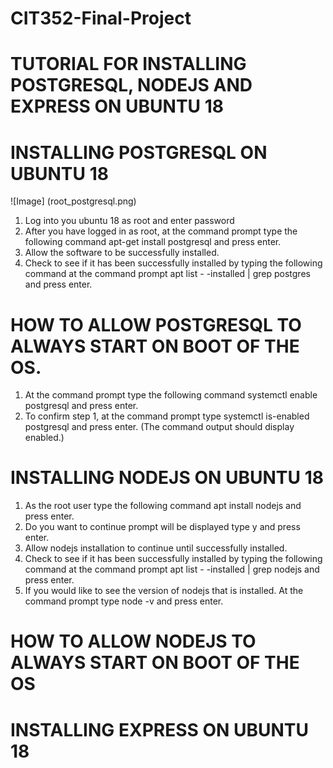 # CIT352-Final-Project
# TUTORIAL FOR INSTALLING POSTGRESQL, NODEJS AND EXPRESS ON UBUNTU 18

# INSTALLING POSTGRESQL ON UBUNTU 18
![Image] (root_postgresql.png)
1.	Log into you ubuntu 18 as root and enter password
2.	After you have logged in as root, at the command prompt type the following command
apt-get install postgresql and press enter.
3.	Allow the software to be successfully installed.
4.	Check to see if it has been successfully installed by typing the following command at the command prompt apt list - -installed | grep postgres and press enter.

# HOW TO ALLOW POSTGRESQL TO ALWAYS START ON BOOT OF THE OS.
1.	At the command prompt type the following command systemctl enable postgresql and press enter.
2.  To confirm step 1, at the command prompt type systemctl is-enabled postgresql and press enter. (The command output should display enabled.)

# INSTALLING NODEJS ON UBUNTU 18
1.	As the root user type the following command apt install nodejs and press enter.
2.	Do you want to continue prompt will be displayed type y and press enter.
3.	Allow nodejs installation to continue until successfully installed.
4.	Check to see if it has been successfully installed by typing the following command at the command prompt apt list - -installed | grep nodejs and press enter.
5.	If you would like to see the version of nodejs that is installed. At the command prompt type node -v and press enter.

# HOW TO ALLOW NODEJS TO ALWAYS START ON BOOT OF THE OS



# INSTALLING EXPRESS ON UBUNTU 18
